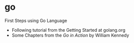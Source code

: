 # go

First Steps using Go Language

- Following tutorial from the Getting Started at golang.org
- Some Chapters from the *Go in Action* by William Kennedy
